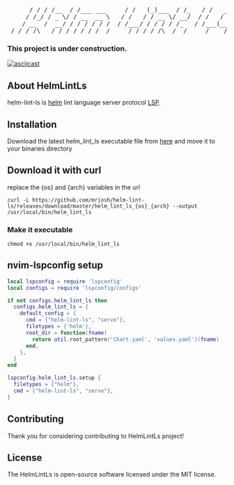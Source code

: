 <pre align="center">
      / / / /__  / /___ ___     / /   (_)___  / /_   / /   _____
     / /_/ / _ \/ / __  __ \   / /   / / __ \/ __/  / /   / ___/
    / __  /  __/ / / / / / /  / /___/ / / / / /_   / /___(__  ) 
 /_/ /_/\___/_/_/ /_/ /_/  /_____/_/_/ /_/\__/  /_____/____/
</pre>
### This project is under construction.
[![asciicast](https://asciinema.org/a/485522.svg)](https://asciinema.org/a/485522)

## About HelmLintLs
helm-lint-ls is [helm](https://github.com/helm/helm) lint language server protocol [LSP](https://microsoft.github.io/language-server-protocol/).

## Installation
Download the latest helm_lint_ls executable file from [here](https://github.com/mrjosh/helm-lint-ls/releases/latest) and move it to your binaries directory 

## Download it with curl
replace the {os} and {arch} variables in the url
```console
curl -L https://github.com/mrjosh/helm-lint-ls/releases/download/master/helm_lint_ls_{os}_{arch} --output /usr/local/bin/helm_lint_ls
```
### Make it executable
```console
chmod +x /usr/local/bin/helm_lint_ls
```

## nvim-lspconfig setup
```lua
local lspconfig = require 'lspconfig'
local configs = require 'lspconfig/configs'

if not configs.helm_lint_ls then
  configs.helm_lint_ls = {
    default_config = {
      cmd = {"helm-lint-ls", "serve"},
      filetypes = {'helm'},
      root_dir = function(fname)
        return util.root_pattern('Chart.yaml', 'values.yaml')(fname)
      end,
    },
  }
end

lspconfig.helm_lint_ls.setup {
  filetypes = {"helm"},
  cmd = {"helm-lint-ls", "serve"},
}
```

## Contributing
Thank you for considering contributing to HelmLintLs project!

## License
The HelmLintLs is open-source software licensed under the MIT license.

